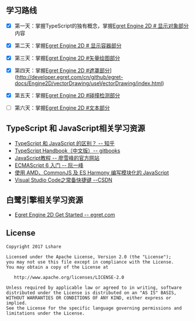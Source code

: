 学习路线
--------

- [x] 第一天：掌握TypeScript的独有概念，掌握[Egret Engine 2D # 显示对象部分](http://developer.egret.com/cn/github/egret-docs/Engine2D/displayObject/visualProgram/index.html)内容
- [x] 第二天：掌握[Egret Engine 2D # 显示容器部分](http://developer.egret.com/cn/github/egret-docs/Engine2D/displayObjecContainer/concept/index.html)
- [x] 第三天：掌握[Egret Engine 2D #矢量绘图部分](http://developer.egret.com/cn/github/egret-docs/Engine2D/vectorDrawing/useVectorDrawing/index.html)
- [x] 第四天：掌握[Egret Engine 2D #遮罩部分](http://developer.egret.com/cn/github/egret-docs/Engine2D/mask/rectangleMask/index.html)](http://developer.egret.com/cn/github/egret-docs/Engine2D/vectorDrawing/useVectorDrawing/index.html)
- [x] 第五天：掌握[Egret Engine 2D #碰撞检测部分](http://developer.egret.com/cn/github/egret-docs/Engine2D/hit/inexactHit/index.html)
- [ ] 第六天：掌握[Egret Engine 2D #文本部分](http://developer.egret.com/cn/github/egret-docs/Engine2D/textField/createText/index.html)



TypeScript 和 JavaScript相关学习资源
--------

- [TypeScript 和 JavaScript 的区别？ -- 知乎](https://www.zhihu.com/question/25421196)
- [TypeScript Handbook（中文版）-- gitbooks](https://zhongsp.gitbooks.io/typescript-handbook/content/)
- [JavaScript教程 -- 廖雪峰的官方网站](http://www.liaoxuefeng.com/wiki/001434446689867b27157e896e74d51a89c25cc8b43bdb3000) 
- [ECMAScript 6 入门 -- 阮一峰](http://es6.ruanyifeng.com/)
- [使用 AMD、CommonJS 及 ES Harmony 编写模块化的 JavaScript](http://justineo.github.io/singles/writing-modular-js/)
- [Visual Studio Code之常备快捷键 --CSDN](http://blog.csdn.net/u010019717/article/details/50443970)



白鹭引擎相关学习资源
--------

- [Egret Engine 2D Get Started  -- egret.com](http://developer.egret.com/cn/github/egret-docs/Engine2D/getStarted/helloWorld/index.html)



License
--------

    Copyright 2017 Lshare

    Licensed under the Apache License, Version 2.0 (the "License");
    you may not use this file except in compliance with the License.
    You may obtain a copy of the License at
    
       http://www.apache.org/licenses/LICENSE-2.0
    
    Unless required by applicable law or agreed to in writing, software
    distributed under the License is distributed on an "AS IS" BASIS,
    WITHOUT WARRANTIES OR CONDITIONS OF ANY KIND, either express or implied.
    See the License for the specific language governing permissions and
    limitations under the License.
